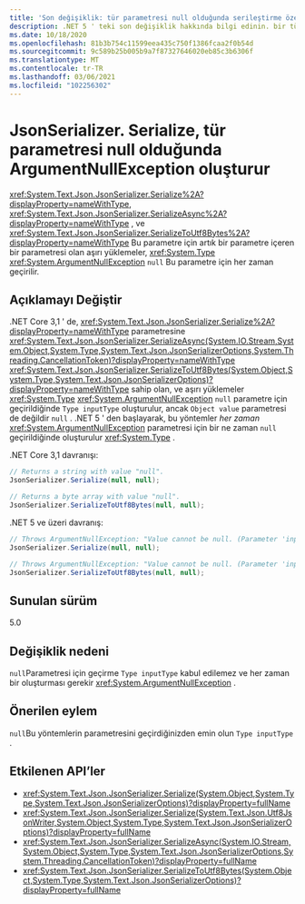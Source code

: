 ```yaml
---
title: 'Son değişiklik: tür parametresi null olduğunda serileştirme özel durum oluşturur'
description: .NET 5 ' teki son değişiklik hakkında bilgi edinin. bir tür parametresine sahip JsonSerialize serileştirme yöntemleri artık bu parametre için null geçirildiğinde bir özel durum oluşturur.
ms.date: 10/18/2020
ms.openlocfilehash: 81b3b754c11599eea435c750f1386fcaa2f0b54d
ms.sourcegitcommit: 9c589b25b005b9a7f87327646020eb85c3b6306f
ms.translationtype: MT
ms.contentlocale: tr-TR
ms.lasthandoff: 03/06/2021
ms.locfileid: "102256302"
---
```

# <a name="jsonserializerserialize-throws-argumentnullexception-when-type-parameter-is-null"></a>JsonSerializer. Serialize, tür parametresi null olduğunda ArgumentNullException oluşturur

<xref:System.Text.Json.JsonSerializer.Serialize%2A?displayProperty=nameWithType>, <xref:System.Text.Json.JsonSerializer.SerializeAsync%2A?displayProperty=nameWithType> , ve <xref:System.Text.Json.JsonSerializer.SerializeToUtf8Bytes%2A?displayProperty=nameWithType> Bu parametre için artık bir parametre içeren bir parametresi olan aşırı yüklemeler, <xref:System.Type> <xref:System.ArgumentNullException> `null` Bu parametre için her zaman geçirilir.

## <a name="change-description"></a>Açıklamayı Değiştir

.NET Core 3,1 ' de, <xref:System.Text.Json.JsonSerializer.Serialize%2A?displayProperty=nameWithType> parametresine <xref:System.Text.Json.JsonSerializer.SerializeAsync(System.IO.Stream,System.Object,System.Type,System.Text.Json.JsonSerializerOptions,System.Threading.CancellationToken)?displayProperty=nameWithType> <xref:System.Text.Json.JsonSerializer.SerializeToUtf8Bytes(System.Object,System.Type,System.Text.Json.JsonSerializerOptions)?displayProperty=nameWithType> sahip olan, ve aşırı yüklemeler <xref:System.Type> <xref:System.ArgumentNullException> `null` parametre için geçirildiğinde `Type inputType` oluşturulur, ancak `Object value` parametresi de değildir `null` . .NET 5 ' den başlayarak, bu yöntemler *her zaman* <xref:System.ArgumentNullException> parametresi için bir ne zaman `null` geçirildiğinde oluşturulur <xref:System.Type> .

.NET Core 3,1 davranışı:

```csharp
// Returns a string with value "null".
JsonSerializer.Serialize(null, null);

// Returns a byte array with value "null".
JsonSerializer.SerializeToUtf8Bytes(null, null);
```

.NET 5 ve üzeri davranış:

```csharp
// Throws ArgumentNullException: "Value cannot be null. (Parameter 'inputType')".
JsonSerializer.Serialize(null, null);

// Throws ArgumentNullException: "Value cannot be null. (Parameter 'inputType')".
JsonSerializer.SerializeToUtf8Bytes(null, null);
```

## <a name="version-introduced"></a>Sunulan sürüm

5.0

## <a name="reason-for-change"></a>Değişiklik nedeni

`null`Parametresi için geçirme `Type inputType` kabul edilemez ve her zaman bir oluşturması gerekir <xref:System.ArgumentNullException> .

## <a name="recommended-action"></a>Önerilen eylem

`null`Bu yöntemlerin parametresini geçirdiğinizden emin olun `Type inputType` .

## <a name="affected-apis"></a>Etkilenen API’ler

- <xref:System.Text.Json.JsonSerializer.Serialize(System.Object,System.Type,System.Text.Json.JsonSerializerOptions)?displayProperty=fullName>
- <xref:System.Text.Json.JsonSerializer.Serialize(System.Text.Json.Utf8JsonWriter,System.Object,System.Type,System.Text.Json.JsonSerializerOptions)?displayProperty=fullName>
- <xref:System.Text.Json.JsonSerializer.SerializeAsync(System.IO.Stream,System.Object,System.Type,System.Text.Json.JsonSerializerOptions,System.Threading.CancellationToken)?displayProperty=fullName>
- <xref:System.Text.Json.JsonSerializer.SerializeToUtf8Bytes(System.Object,System.Type,System.Text.Json.JsonSerializerOptions)?displayProperty=fullName>

<!--

### Affected APIs

- `M:System.Text.Json.JsonSerializer.Serialize(System.Object,System.Type,System.Text.Json.JsonSerializerOptions)`
- `M:System.Text.Json.JsonSerializer.Serialize(System.Text.Json.Utf8JsonWriter,System.Object,System.Type,System.Text.Json.JsonSerializerOptions)`
- `M:System.Text.Json.JsonSerializer.SerializeAsync(System.IO.Stream,System.Object,System.Type,System.Text.Json.JsonSerializerOptions,System.Threading.CancellationToken)`
- `M:System.Text.Json.JsonSerializer.SerializeToUtf8Bytes(System.Object,System.Type,System.Text.Json.JsonSerializerOptions)`

### Category

Serialization

-->
